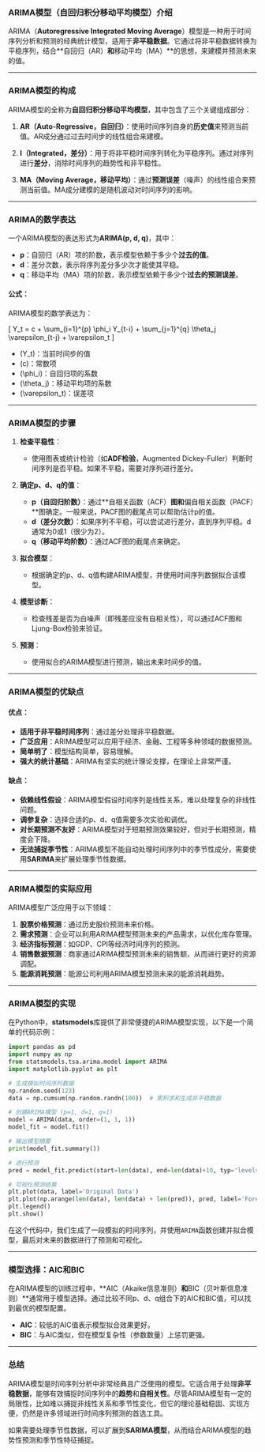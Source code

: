 ### **ARIMA模型（自回归积分移动平均模型）介绍**

ARIMA（**Autoregressive Integrated Moving Average**）模型是一种用于时间序列分析和预测的经典统计模型，适用于**非平稳数据**。它通过将非平稳数据转换为平稳序列，结合**自回归（AR）**和**移动平均（MA）**的思想，来建模并预测未来的值。

---

### **ARIMA模型的构成**

ARIMA模型的全称为**自回归积分移动平均模型**，其中包含了三个关键组成部分：

1. **AR（Auto-Regressive，自回归）**：使用时间序列自身的**历史值**来预测当前值。AR成分通过过去时间步的线性组合来建模。

2. **I（Integrated，差分）**：用于将非平稳时间序列转化为平稳序列。通过对序列进行**差分**，消除时间序列的趋势性和非平稳性。

3. **MA（Moving Average，移动平均）**：通过**预测误差**（噪声）的线性组合来预测当前值。MA成分建模的是随机波动对时间序列的影响。

---

### **ARIMA的数学表达**

一个ARIMA模型的表达形式为**ARIMA(p, d, q)**，其中：
- **p**：自回归（AR）项的阶数，表示模型依赖于多少个**过去的值**。
- **d**：差分次数，表示将序列差分多少次才能使其平稳。
- **q**：移动平均（MA）项的阶数，表示模型依赖于多少个**过去的预测误差**。

#### **公式：**
ARIMA模型的数学表达为：

\[ Y_t = c + \sum_{i=1}^{p} \phi_i Y_{t-i} + \sum_{j=1}^{q} \theta_j \varepsilon_{t-j} + \varepsilon_t \]

- \(Y_t\)：当前时间步的值
- \(c\)：常数项
- \(\phi_i\)：自回归项的系数
- \(\theta_j\)：移动平均项的系数
- \(\varepsilon_t\)：误差项

---

### **ARIMA模型的步骤**

1. **检查平稳性**：
   - 使用图表或统计检验（如**ADF检验**，Augmented Dickey-Fuller）判断时间序列是否平稳。如果不平稳，需要对序列进行差分。

2. **确定p、d、q的值**：
   - **p（自回归阶数）**：通过**自相关函数（ACF）**图和**偏自相关函数（PACF）**图确定。一般来说，PACF图的截尾点可以帮助估计p的值。
   - **d（差分次数）**：如果序列不平稳，可以尝试进行差分，直到序列平稳。d通常为0或1（很少为2）。
   - **q（移动平均阶数）**：通过ACF图的截尾点来确定。

3. **拟合模型**：
   - 根据确定的p、d、q值构建ARIMA模型，并使用时间序列数据拟合该模型。

4. **模型诊断**：
   - 检查残差是否为白噪声（即残差应没有自相关性），可以通过ACF图和Ljung-Box检验来验证。

5. **预测**：
   - 使用拟合的ARIMA模型进行预测，输出未来时间步的值。

---

### **ARIMA模型的优缺点**

#### **优点：**
- **适用于非平稳时间序列**：通过差分处理非平稳数据。
- **广泛应用**：ARIMA模型可以应用于经济、金融、工程等多种领域的数据预测。
- **简单明了**：模型结构简单，容易理解。
- **强大的统计基础**：ARIMA有坚实的统计理论支撑，在理论上非常严谨。

#### **缺点：**
- **依赖线性假设**：ARIMA模型假设时间序列是线性关系，难以处理复杂的非线性问题。
- **调参复杂**：选择合适的p、d、q值需要多次实验和调优。
- **对长期预测不友好**：ARIMA模型对于短期预测效果较好，但对于长期预测，精度会下降。
- **无法捕捉季节性**：ARIMA模型不能自动处理时间序列中的季节性成分，需要使用**SARIMA**来扩展处理季节性数据。

---

### **ARIMA模型的实际应用**

ARIMA模型广泛应用于以下领域：
1. **股票价格预测**：通过历史股价预测未来价格。
2. **需求预测**：企业可以利用ARIMA模型预测未来的产品需求，以优化库存管理。
3. **经济指标预测**：如GDP、CPI等经济时间序列的预测。
4. **销售数据预测**：商家通过ARIMA模型预测未来的销售额，从而进行更好的资源调配。
5. **能源消耗预测**：能源公司利用ARIMA模型预测未来的能源消耗趋势。

---

### **ARIMA模型的实现**

在Python中，**statsmodels**库提供了非常便捷的ARIMA模型实现，以下是一个简单的代码示例：

```python
import pandas as pd
import numpy as np
from statsmodels.tsa.arima.model import ARIMA
import matplotlib.pyplot as plt

# 生成模拟时间序列数据
np.random.seed(123)
data = np.cumsum(np.random.randn(100))  # 累积求和生成非平稳数据

# 创建ARIMA模型 (p=1, d=1, q=1)
model = ARIMA(data, order=(1, 1, 1))
model_fit = model.fit()

# 输出模型摘要
print(model_fit.summary())

# 进行预测
pred = model_fit.predict(start=len(data), end=len(data)+10, typ='levels')

# 可视化预测结果
plt.plot(data, label='Original Data')
plt.plot(np.arange(len(data), len(data) + len(pred)), pred, label='Forecast')
plt.legend()
plt.show()
```

在这个代码中，我们生成了一段模拟的时间序列，并使用`ARIMA`函数创建并拟合模型，最后对未来的数据进行了预测和可视化。

---

### **模型选择：AIC和BIC**

在ARIMA模型的训练过程中，**AIC（Akaike信息准则）**和**BIC（贝叶斯信息准则）**通常用于模型选择。通过比较不同p、d、q组合下的AIC和BIC值，可以找到最优的模型配置。
- **AIC**：较低的AIC值表示模型拟合效果更好。
- **BIC**：与AIC类似，但在模型复杂性（参数数量）上惩罚更强。

---

### **总结**

ARIMA模型是时间序列分析中非常经典且广泛使用的模型。它适合用于处理**非平稳数据**，能够有效捕捉时间序列中的**趋势**和**自相关性**。尽管ARIMA模型有一定的局限性，比如难以捕捉非线性关系和季节性变化，但它的理论基础稳固、实现方便，仍然是许多领域进行时间序列预测的首选工具。

如果需要处理季节性数据，可以扩展到**SARIMA模型**，从而结合ARIMA模型的趋势性预测和季节性特征捕捉。
